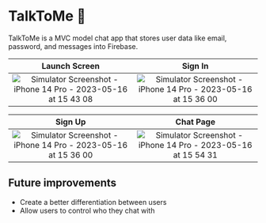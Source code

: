 # TalkToMe 💬
TalkToMe is a MVC model chat app that stores user data like email, password, and messages into Firebase.

Launch Screen          |  Sign In
:-------------------------:|:-------------------------:
![Simulator Screenshot - iPhone 14 Pro - 2023-05-16 at 15 43 08](https://github.com/ashleyrennee/TalkToMe/assets/40500769/736199f5-63cd-4608-9b88-c21fe8391386) |  ![Simulator Screenshot - iPhone 14 Pro - 2023-05-16 at 15 36 00](https://github.com/ashleyrennee/TalkToMe/assets/40500769/11b7e41e-8e8b-4508-989a-f4e354b72a9b)


Sign Up            |  Chat Page
:-------------------------:|:-------------------------:
![Simulator Screenshot - iPhone 14 Pro - 2023-05-16 at 15 36 00](https://github.com/ashleyrennee/TalkToMe/assets/40500769/942ef9c0-6a55-4606-8a78-def60654d623) |  ![Simulator Screenshot - iPhone 14 Pro - 2023-05-16 at 15 54 31](https://github.com/ashleyrennee/TalkToMe/assets/40500769/96091fde-79c3-47ce-ad48-0351f0429c56)


## Future improvements
- Create a better differentiation between users 
- Allow users to control who they chat with
